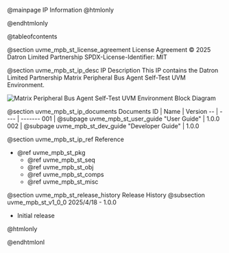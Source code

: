 @mainpage IP Information
@htmlonly
<div class="autonumbering">
@endhtmlonly


@tableofcontents


@section uvme_mpb_st_license_agreement License Agreement
© 2025 Datron Limited Partnership
SPDX-License-Identifier: MIT


@section uvme_mpb_st_ip_desc IP Description
This IP contains the Datron Limited Partnership Matrix Peripheral Bus Agent Self-Test UVM Environment.

![Matrix Peripheral Bus Agent Self-Test UVM Environment Block Diagram](env_block_diagram.svg)


@section uvme_mpb_st_ip_documents Documents
ID | Name | Version
-- | ---- | -------
001 | @subpage uvme_mpb_st_user_guide "User Guide" | 1.0.0
002 | @subpage uvme_mpb_st_dev_guide "Developer Guide" | 1.0.0


@section uvme_mpb_st_ip_ref Reference
 * @ref uvme_mpb_st_pkg
   * @ref uvme_mpb_st_seq
   * @ref uvme_mpb_st_obj
   * @ref uvme_mpb_st_comps
   * @ref uvme_mpb_st_misc


@section uvme_mpb_st_release_history Release History
@subsection uvme_mpb_st_v1_0_0 2025/4/18 - 1.0.0
- Initial release


@htmlonly
</div>
@endhtmlonl